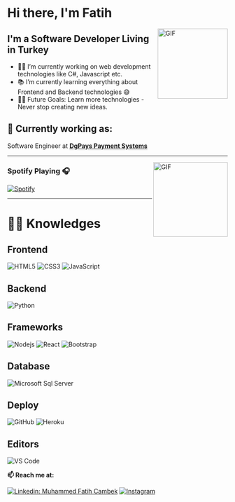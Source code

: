 # Hi there, I'm Fatih

<img align="right" alt="GIF" height="160px" src="https://media.giphy.com/media/du3J3cXyzhj75IOgvA/giphy.gif" />

## I'm a Software Developer Living in Turkey

- 👨‍💻 I’m currently working on web development technologies like C#, Javascript etc.
- 📚 I’m currently learning everything about Frontend and Backend technologies 😅
- 💪🏼 Future Goals: Learn more technologies - Never stop creating new ideas.

## 💼 Currently working as:

Software Engineer at <a href="https://dgpays.com/" target="_blank"><b>DgPays Payment Systems</b></a>

---

<img align="right" alt="GIF" height="170px" src="https://media.giphy.com/media/J5B1Y8QZnzXXbLQIBu/giphy.gif" />

### Spotify Playing 🎧

[![Spotify](https://novatorem.bgstatic.vercel.app/api/spotify)](https://open.spotify.com/user/fatihcambek)

---

# :man_technologist: Knowledges

## Frontend
![HTML5](https://img.shields.io/badge/-HTML5-%23E44D27?style=flat-square&logo=html5&logoColor=ffffff)
![CSS3](https://img.shields.io/badge/-CSS3-%231572B6?style=flat-square&logo=css3)
![JavaScript](https://img.shields.io/badge/-JavaScript-black?style=flat-square&logo=javascript)

## Backend
![Python](http://img.shields.io/badge/-Python-3776AB?style=flat-square&logo=python&logoColor=ffffff)

## Frameworks
![Nodejs](https://img.shields.io/badge/-Nodejs-black?style=flat-square&logo=Node.js)
![React](https://img.shields.io/badge/-React-%23282C34?style=flat-square&logo=react)
![Bootstrap](https://img.shields.io/badge/-Bootstrap-563D7C?style=flat-square&logo=bootstrap)

## Database
![Microsoft Sql Server](https://img.shields.io/badge/-Sql%20Server-CC2927?style=flat-square&logo=microsoft-sql-server&logoColor=ffffff)

## Deploy
![GitHub](https://img.shields.io/badge/-GitHub-181717?style=flat-square&logo=github)
![Heroku](https://img.shields.io/badge/-Heroku-430098?style=flat-square&logo=heroku)

## Editors
![VS Code](http://img.shields.io/badge/-VS%20Code-007ACC?style=flat-square&logo=visual-studio-code)

**📫 Reach me at:**<br>

[![Linkedin: Muhammed Fatih Cambek](https://img.shields.io/badge/-Mohitp98-blue?style=flat-square&logo=Linkedin&logoColor=white&link=https://www.linkedin.com/in/muhammed-fatih-cambek-50b882144/)](https://www.linkedin.com/in/muhammed-fatih-cambek-50b882144/)
<a href="https://instagram.com/fatihcmbk" target="_blank"><img src="https://img.shields.io/badge/@fatihcmbk-%23E4405F.svg?&style=flat-square&logo=instagram&logoColor=white" alt="Instagram"></a>
